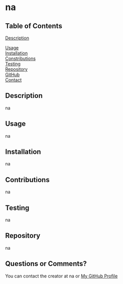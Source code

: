 
  # na
  
  ## Table of Contents
  [Description](#description)  
    
  [Usage](#usage)  
  [Installation](#installation)  
  [Constributions](#Constributions)  
  [Testing](#Testing)  
  [Repository](#Repository)  
  [GitHub](#GitHub)  
  [Contact](#Contact)    
  ## Description
  na
    
  ## Usage
  na
  ## Installation
  na
  ## Contributions
  na
  ## Testing
  na
  ## Repository
  na
  ## Questions or Comments?
  You can contact the creator at na or [My GitHub Profile](https://github.com/KaylanProphet)
